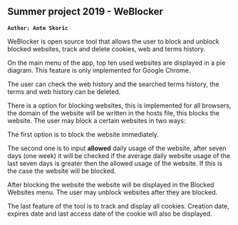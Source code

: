 ## Summer project 2019 - WeBlocker

**`Author: Ante Skoric`**


WeBlocker is open source tool that allows the user to block and unblock blocked websites,
track and delete cookies, web and terms history.

On the main menu of the app, top ten used websites are displayed in a pie diagram.
This feature is only implemented for Google Chrome.

The user can check the web history and the searched terms history, 
the terms and web history can be deleted.

There is a option for blocking websites, this is implemented for all browsers, 
the domain of the website will be written in the hosts file, this blocks the website.
The user may block a certain websites in two ways:

The first option is to block the website immediately.

The second one is to input **allowed** daily usage of the website,
after seven days (one week) it will be checked if the average daily website usage
of the last seven days is greater then the allowed usage of the website.
If this is the case the website will be blocked.
  
After blocking the website the website will be displayed in the Blocked Websites menu.
The user may unblock websites after they are blocked.

The last feature of the tool is to track and display all cookies.
Creation date, expires date and last access date of the cookie will also be displayed.

